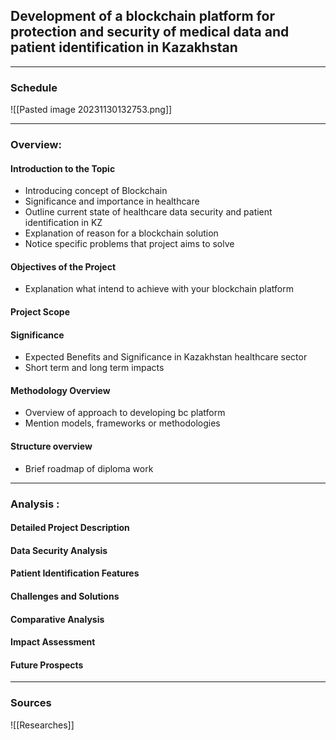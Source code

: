 
## Development of a blockchain platform for protection and security of medical data and patient identification in Kazakhstan

---
### Schedule 

![[Pasted image 20231130132753.png]]

---

### Overview:

#### **Introduction to the Topic**

- Introducing concept of Blockchain 
- Significance and importance in healthcare
- Outline current state of healthcare data security and patient identification in KZ
- Explanation of reason for a blockchain solution
- Notice specific problems that project aims to solve
  
#### **Objectives of the Project**

- Explanation what intend to achieve with your blockchain platform

#### **Project Scope**


#### **Significance**

- Expected Benefits and Significance in Kazakhstan healthcare sector
- Short term and long term impacts

#### **Methodology Overview**

- Overview of approach to developing bc platform
- Mention models, frameworks or methodologies 

#### Structure overview

- Brief roadmap of diploma work

--- 
### Analysis :

#### **Detailed Project Description**
#### **Data Security Analysis**

#### **Patient Identification Features**

#### **Challenges and Solutions**

#### **Comparative Analysis**

#### **Impact Assessment**

#### **Future Prospects**


---
### Sources
![[Researches]]

